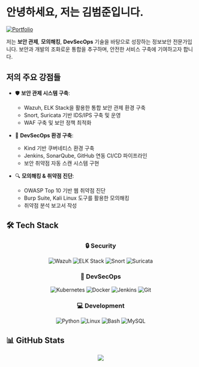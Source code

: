 # 안녕하세요, 저는 김범준입니다. 

[![Portfolio](https://img.shields.io/badge/📚%20정보보안%20포트폴리오-white?style=for-the-badge&logo=notion&logoColor=black)](https://www.notion.so/Joon-s-Information-Security-Record-2e8d6eb090ec4e608137dad26e774881)

저는 **보안 관제**, **모의해킹**, **DevSecOps** 기술을 바탕으로 성장하는 정보보안 전문가입니다. 
보안과 개발의 조화로운 통합을 추구하며, 안전한 서비스 구축에 기여하고자 합니다.

## 저의 주요 강점들
- 🛡️ **보안 관제 시스템 구축**: 
  - Wazuh, ELK Stack을 활용한 통합 보안 관제 환경 구축
  - Snort, Suricata 기반 IDS/IPS 구축 및 운영
  - WAF 구축 및 보안 정책 최적화

- 🚀 **DevSecOps 환경 구축**: 
  - Kind 기반 쿠버네티스 환경 구축
  - Jenkins, SonarQube, GitHub 연동 CI/CD 파이프라인
  - 보안 취약점 자동 스캔 시스템 구현

- 🔍 **모의해킹 & 취약점 진단**:
  - OWASP Top 10 기반 웹 취약점 진단
  - Burp Suite, Kali Linux 도구를 활용한 모의해킹
  - 취약점 분석 보고서 작성

## 🛠 Tech Stack
<div align="center">
  
### 🔒 Security
![Wazuh](https://img.shields.io/badge/Wazuh-326CE5?style=for-the-badge&logo=shield&logoColor=white)
![ELK Stack](https://img.shields.io/badge/ELK%20Stack-005571?style=for-the-badge&logo=elastic&logoColor=white)
![Snort](https://img.shields.io/badge/Snort-FF0000?style=for-the-badge&logo=shield&logoColor=white)
![Suricata](https://img.shields.io/badge/Suricata-000000?style=for-the-badge&logo=shield&logoColor=white)

### 🚀 DevSecOps
![Kubernetes](https://img.shields.io/badge/Kubernetes-326CE5?style=for-the-badge&logo=kubernetes&logoColor=white)
![Docker](https://img.shields.io/badge/Docker-2496ED?style=for-the-badge&logo=docker&logoColor=white)
![Jenkins](https://img.shields.io/badge/Jenkins-D24939?style=for-the-badge&logo=jenkins&logoColor=white)
![Git](https://img.shields.io/badge/Git-F05032?style=for-the-badge&logo=git&logoColor=white)

### 💻 Development
![Python](https://img.shields.io/badge/Python-3776AB?style=for-the-badge&logo=python&logoColor=white)
![Linux](https://img.shields.io/badge/Linux-FCC624?style=for-the-badge&logo=linux&logoColor=black)
![Bash](https://img.shields.io/badge/Bash-4EAA25?style=for-the-badge&logo=gnu-bash&logoColor=white)
![MySQL](https://img.shields.io/badge/MySQL-4479A1?style=for-the-badge&logo=mysql&logoColor=white)

</div>

## 📊 GitHub Stats
<div align="center">
  <img src="https://github-readme-stats-sigma-five.vercel.app/api?username=kimbeomjoon90&show_icons=true&theme=tokyonight&locale=kr" />
</div>
